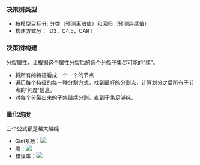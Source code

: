 ### 决策树类型
* 按模型目标分: 分类（预测离散值）和回归（预测连续值）
* 构建方式分： ID3，C4.5，CART

### 决策树构建
分裂属性，让根据这个属性分裂后的各个分裂子集尽可能的“纯”。

* 将所有的特征看成一个一个的节点
* 遍历每个特征的每一种分割方式，找到最好的分割点，计算划分之后所有子节点的'纯度'信息。
* 对各个分裂出来的子集继续分割，直到子集足够纯。

### 量化纯度
三个公式都是越大越纯
* Gini系数：<img src="http://chart.googleapis.com/chart?cht=tx&chl=Gini=1-\sum^n_{i=1}P(i)^2" style="border:none;">
* 墒：<img src="http://chart.googleapis.com/chart?cht=tx&chl=H=-\sum^n_{i=1}P(i)log_2(P(i))" style="border:none;">
* 错误率：<img src="http://chart.googleapis.com/chart?cht=tx&chl=E=1-max_{i=1}^n\{P(i)\}" style="border:none;">
